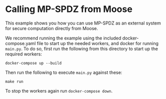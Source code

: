 # Calling MP-SPDZ from Moose

This example shows you how you can use MP-SPDZ as an external system for secure computation directly from Moose.

We recommend running the example using the included docker-compose.yaml file to start up the needed workers, and docker for running `main.py`. To do so, first run the following from this directory to start up the required workers:

```
docker-compose up --build
```

Then run the following to execute `main.py` against these:

```
make run
```

To stop the workers again run `docker-compose down`.
